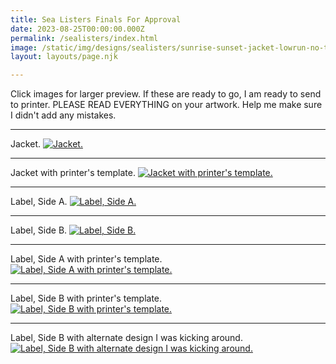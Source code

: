 ```yaml
---
title: Sea Listers Finals For Approval
date: 2023-08-25T00:00:00.000Z
permalink: /sealisters/index.html
image: /static/img/designs/sealisters/sunrise-sunset-jacket-lowrun-no-template.png
layout: layouts/page.njk

---
```


Click images for larger preview.
If these are ready to go, I am ready to send to printer.
PLEASE READ EVERYTHING on your artwork. Help me make sure I didn't add any mistakes.

___

Jacket.
[![Jacket.](/static/img/designs/sealisters/sunrise-sunset-jacket-lowrun-no-template.png?nf_resize=fit&w=750)](/static/img/designs/sealisters/sunrise-sunset-jacket-lowrun-no-template.png)

___

Jacket with printer's template.
[![Jacket with printer's template.](/static/img/designs/sealisters/sunrise-sunset-jacket-lowrun-w-template.png?nf_resize=fit&w=750)](/static/img/designs/sealisters/sunrise-sunset-jacket-lowrun-w-template.png)

___


Label, Side A.
[![Label, Side A.](/static/img/designs/sealisters/sunrise-sunset-centerlabel-SIDE-A-no-template.png?nf_resize=fit&w=750)](/static/img/designs/sealisters/sunrise-sunset-centerlabel-SIDE-A-no-template.png)

___


Label, Side B.
[![Label, Side B.](/static/img/designs/sealisters/sunrise-sunset-centerlabel-SIDE-B-no-template.png?nf_resize=fit&w=750)](/static/img/designs/sealisters/sunrise-sunset-centerlabel-SIDE-B-no-template.png)

___


Label, Side A with printer's template.
[![Label, Side A with printer's template.](/static/img/designs/sealisters/sunrise-sunset-centerlabel-SIDE-A-w-template.png?nf_resize=fit&w=750)](/static/img/designs/sealisters/sunrise-sunset-centerlabel-SIDE-A-w-template.png)

___


Label, Side B with printer's template.
[![Label, Side B with printer's template.](/static/img/designs/sealisters/sunrise-sunset-centerlabel-SIDE-B-w-template.png?nf_resize=fit&w=750)](/static/img/designs/sealisters/sunrise-sunset-centerlabel-SIDE-B-w-template.png)

___


Label, Side B with alternate design I was kicking around.
[![Label, Side B with alternate design I was kicking around.](/static/img/designs/sealisters/sunrise-sunset-centerlabel-tire-SIDE-B.png?nf_resize=fit&w=750)](/static/img/designs/sealisters/sunrise-sunset-centerlabel-tire-SIDE-B.png)


